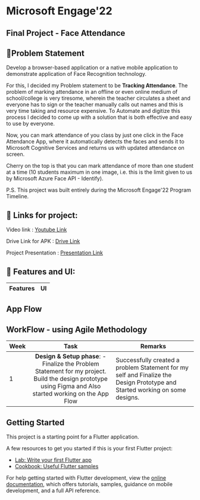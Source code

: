 # Microsoft Engage'22
## Final Project - Face Attendance
## 🚩Problem Statement 
Develop a browser-based
application or a native mobile
application to demonstrate 
application of Face Recognition 
technology.

For this, I decided my Problem statement to be **Tracking Attendance**.
The problem of marking attendance in an offline or even online medium of school/college is very tiresome, wherein the teacher circulates a sheet and everyone has to sign or the teacher manually calls out names and this is very time taking and resource expensive.
To Automate and digitize this process I decided to come up with a solution that is both effective and easy to use by everyone.

Now, you can mark attendance of you class by just one click in the Face Attendance App, where it automatically detects the faces and sends it to Microsoft Cognitive Services and returns us with updated attendance on screen.

Cherry on the top is that you can mark attendance of more than one student at a time (10 students maximum in one image, i.e. this is the limit given to us by Microsoft Azure Face API - Identify).


P.S. This project was built entirely during the Microsoft Engage'22 Program Timeline.

## 🔗 Links for project:
 Video link : [Youtube Link]()  
 
 Drive Link for APK : [Drive Link]()
 
 Project Presentation : [Presentation Link]()

## 🚩 Features and UI: 
Features | UI
------------ | -------------

## App Flow

## WorkFlow - using Agile Methodology

| Week | Task |  Remarks |
|------|:----:|---------|
| 1    | **Design & Setup phase**: - Finalize the Problem Statement for my project. Build the design prototype using Figma and Also started working on the App Flow |   Successfully created a problem Statement for my self and Finalize the Design Prototype and Started working on some designs.            |

## Getting Started

This project is a starting point for a Flutter application.

A few resources to get you started if this is your first Flutter project:

- [Lab: Write your first Flutter app](https://docs.flutter.dev/get-started/codelab)
- [Cookbook: Useful Flutter samples](https://docs.flutter.dev/cookbook)

For help getting started with Flutter development, view the
[online documentation](https://docs.flutter.dev/), which offers tutorials,
samples, guidance on mobile development, and a full API reference.
